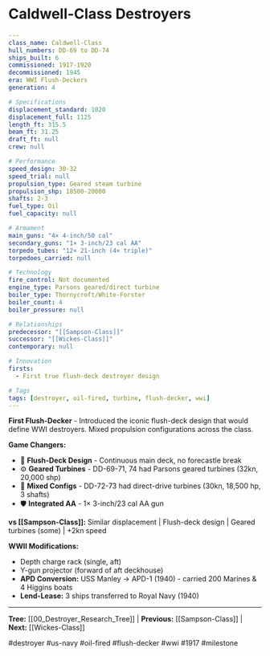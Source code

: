 # Caldwell-Class Destroyers

```yaml
---
class_name: Caldwell-Class
hull_numbers: DD-69 to DD-74
ships_built: 6
commissioned: 1917-1920
decommissioned: 1945
era: WWI Flush-Deckers
generation: 4

# Specifications
displacement_standard: 1020
displacement_full: 1125
length_ft: 315.5
beam_ft: 31.25
draft_ft: null
crew: null

# Performance
speed_design: 30-32
speed_trial: null
propulsion_type: Geared steam turbine
propulsion_shp: 18500-20000
shafts: 2-3
fuel_type: Oil
fuel_capacity: null

# Armament
main_guns: "4× 4-inch/50 cal"
secondary_guns: "1× 3-inch/23 cal AA"
torpedo_tubes: "12× 21-inch (4× triple)"
torpedoes_carried: null

# Technology
fire_control: Not documented
engine_type: Parsons geared/direct turbine
boiler_type: Thornycroft/White-Forster
boiler_count: 4
boiler_pressure: null

# Relationships
predecessor: "[[Sampson-Class]]"
successor: "[[Wickes-Class]]"
contemporary: null

# Innovation
firsts:
  - First true flush-deck destroyer design

# Tags
tags: [destroyer, oil-fired, turbine, flush-decker, wwi]
---
```

**First Flush-Decker** - Introduced the iconic flush-deck design that would define WWI destroyers. Mixed propulsion configurations across the class.

**Game Changers:**
- 🚢 **Flush-Deck Design** - Continuous main deck, no forecastle break
- ⚙️ **Geared Turbines** - DD-69-71, 74 had Parsons geared turbines (32kn, 20,000 shp)
- 🔧 **Mixed Configs** - DD-72-73 had direct-drive turbines (30kn, 18,500 hp, 3 shafts)
- 🛡️ **Integrated AA** - 1× 3-inch/23 cal AA gun

**vs [[Sampson-Class]]:** Similar displacement | Flush-deck design | Geared turbines (some) | +2kn speed

**WWII Modifications:**
- Depth charge rack (single, aft)
- Y-gun projector (forward of aft deckhouse)
- **APD Conversion:** USS Manley → APD-1 (1940) - carried 200 Marines & 4 Higgins boats
- **Lend-Lease:** 3 ships transferred to Royal Navy (1940)

---
**Tree:** [[00_Destroyer_Research_Tree]] | **Previous:** [[Sampson-Class]] | **Next:** [[Wickes-Class]]

#destroyer #us-navy #oil-fired #flush-decker #wwi #1917 #milestone
